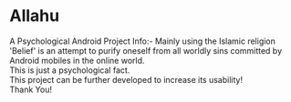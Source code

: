 # Allahu
A Psychological Android Project
Info:- Mainly using the Islamic religion 'Belief' is an attempt to purify oneself from all worldly sins committed by Android mobiles in the online world. 
<br>
This is just a psychological fact.
<br>
This project can be further developed to increase its usability!
<br>
Thank You!
